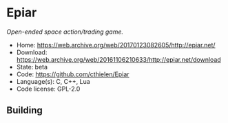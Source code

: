 # Epiar

_Open-ended space action/trading game._

- Home: <https://web.archive.org/web/20170123082605/http://epiar.net/>
- Download: <https://web.archive.org/web/20161106210633/http://epiar.net/download>
- State: beta
- Code: https://github.com/cthielen/Epiar
- Language(s): C, C++, Lua
- Code license: GPL-2.0

## Building

